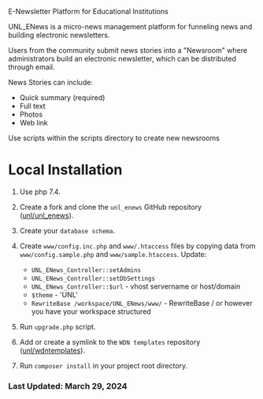 E-Newsletter Platform for Educational Institutions

UNL_ENews is a micro-news management platform for funneling news and building
electronic newsletters.

Users from the community submit news stories into a "Newsroom" where administrators
build an electronic newsletter, which can be distributed through email.

News Stories can include:

 * Quick summary (required)
 * Full text
 * Photos
 * Web link

Use scripts within the scripts directory to create new newsrooms

# Local Installation

1. Use php 7.4.

2. Create a fork and clone the `unl_enews` GitHub repository ([unl/unl_enews](https://github.com/unl/unl_enews/)).

3. Create your `database schema`.

4. Create `www/config.inc.php` and `www/.htaccess` files by copying data from `www/config.sample.php` and `www/sample.htaccess`. Update:
    - `UNL_ENews_Controller::setAdmins`
    - `UNL_ENews_Controller::setDbSettings`
    - `UNL_ENews_Controller::$url` - vhost servername or host/domain
    - `$theme` - 'UNL'
    - `RewriteBase /workspace/UNL_ENews/www/` - RewriteBase / or however you have your workspace structured

5.  Run `upgrade.php` script.

6. Add or create a symlink to the `WDN templates` repository ([unl/wdntemplates](https://github.com/unl/wdntemplates)).

7. Run `composer install` in your project root directory.


### Last Updated: March 29, 2024
